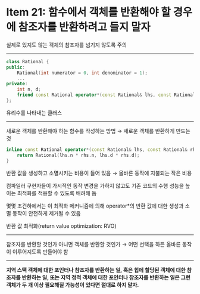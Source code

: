 # Item 21: 함수에서 객체를 반환해야 할 경우에 참조자를 반환하려고 들지 말자

실제로 있지도 않는 객체의 참조자를 넘기지 않도록 주의

---

```c++
class Rational {
public:
    Rational(int numerator = 0, int denominator = 1);
    ...
private:
    int n, d;
    friend const Rational operator*(const Rational& lhs, const Rational& rhs);
};
```

유리수를 나타내는 클래스

---

새로운 객체를 반환해야 하는 함수를 작성하는 방법 → 새로운 객체를 반환하게 만드는 것

```c++
inline const Rational operator*(const Rational& lhs, const Rational& rhs) {
    return Rational(lhs.n * rhs.n, lhs.d * rhs.d);
}
```

반환 값을 생성하고 소멸시키는 비용이 들어 있음 → 올바른 동작에 지불되는 작은 비용

컴파일러 구현자들이 가시적인 동작 변경을 가하지 않고도 기존 코드의 수행 성능을 높이는 최적화를 적용할 수 있도록 배려해 둠

몇몇 조건하에서는 이 최적화 메커니즘에 의해 operator*의 반환 값에 대한 생성과 소멸 동작이 안전하게 제거될 수 있음

반환 값 최적화(return value optimization: RVO)

---

참조자를 반환할 것인가 아니면 객체를 반환할 것인가 → 어떤 선택을 하든 올바른 동작이 이루어지도록 만들어야 함

---

**지역 스택 객체에 대한 포인터나 참조자를 반환하는 일, 혹은 힙에 할당된 객체에 대한 참조자를 반환하는 일, 또는 지역 정적 객체에 대한 포인터나 참조자를 반환하는 일은 그런 객체가 두 개 이상 필요해질 가능성이 있다면 절대로 하지 말자.**

